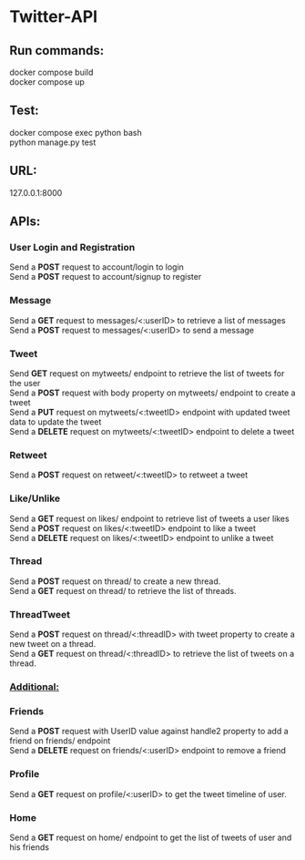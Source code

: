 # Twitter-API


## **Run commands:**

docker compose build <br/>
docker compose up<br/>

## **Test:** <br/>
docker compose exec python bash<br/>
python manage.py test<br/>


## **URL:**<br/>
127.0.0.1:8000 <br/>

## **APIs:**

### **User Login and Registration**<br/>
Send a **POST** request to account/login to login<br/>
Send a **POST** request to account/signup to register<br/>

### **Message**<br/>
Send a **GET** request to messages/<:userID> to retrieve a list
of messages <br/>
Send a **POST** request to messages/<:userID> to send a message<br/>

### **Tweet**<br/>
Send **GET** request on mytweets/ endpoint to 
retrieve the list of tweets for the user <br/>
Send a **POST** request with body property on mytweets/ endpoint to 
create a tweet <br/>
Send a **PUT** request on mytweets/<:tweetID> endpoint with
updated tweet data to update the tweet <br/>
Send a **DELETE** request on mytweets/<:tweetID> endpoint to
delete a tweet<br/>

### **Retweet**<br/>
Send a **POST** request on retweet/<:tweetID>
to retweet a tweet<br/>

### **Like/Unlike**<br/>
Send a **GET** request on likes/ endpoint
to retrieve list of tweets a user likes <br/>
Send a **POST** request on likes/<:tweetID> endpoint
to like a tweet <br/>
Send a **DELETE** request on likes/<:tweetID> endpoint
to unlike a tweet<br/>

### **Thread**<br/>
Send a **POST** request on thread/ to create
a new thread.<br/>
Send a **GET** request on thread/ to retrieve the 
list of threads.<br/>

### **ThreadTweet**<br/>
 Send a **POST** request on thread/<:threadID> with 
 tweet property to create a new tweet on a thread.<br/>
 Send a **GET** request on thread/<:threadID> to
 retrieve the list of tweets on a thread.<br/>

### <ins> **Additional:**</ins><br/>

### **Friends**<br/>
Send a **POST** request with UserID value against handle2 property
to add a friend on friends/ endpoint <br/>
Send a **DELETE** request on friends/<:userID> endpoint 
to remove a friend<br/>

### **Profile**<br/>
Send a **GET** request on profile/<:userID>
to get the tweet timeline of user.

### **Home**<br/>
Send a **GET** request on home/ endpoint
to get the list of tweets of user and his friends<br/>






    
